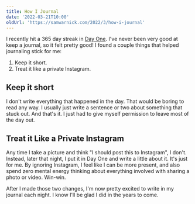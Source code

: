 ```yaml
---
title: How I Journal
date: '2022-03-21T10:00'
oldUrl: 'https://samwarnick.com/2022/3/how-i-journal'
---
```


I recently hit a 365 day streak in [Day One](https://dayoneapp.com). I've never been very good at keep a journal, so it felt pretty good! I found a couple things that helped journaling stick for me:

1. Keep it short.
2. Treat it like a private Instagram.

## Keep it short

I don't write everything that happened in the day. That would be boring to read any way. I usually just write a sentence or two about something that stuck out. And that's it. I just had to give myself permission to leave most of the day out.

## Treat it Like a Private Instagram

Any time I take a picture and think "I should post this to Instagram", I don't. Instead, later that night, I put it in Day One and write a little about it. It's just for me. By ignoring Instagram, I feel like I can be more present, and also spend zero mental energy thinking about everything involved with sharing a photo or video. Win-win.

After I made those two changes, I'm now pretty excited to write in my journal each night. I know I'll be glad I did in the years to come.
